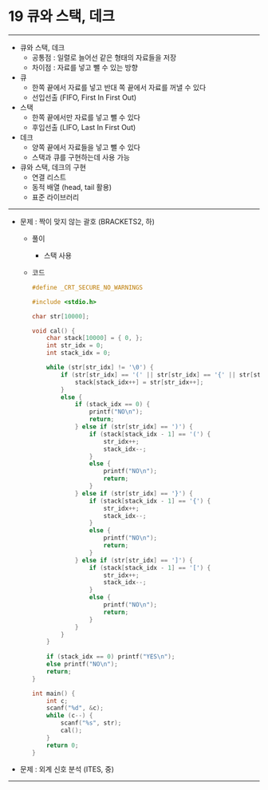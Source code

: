 # 19 큐와 스택, 데크

---

- 큐와 스택, 데크
    - 공통점 : 일렬로 늘어선 같은 형태의 자료들을 저장
    - 차이점 : 자료를 넣고 뺄 수 있는 방향
- 큐
    - 한쪽 끝에서 자료를 넣고 반대 쪽 끝에서 자료를 꺼낼 수 있다
    - 선입선출 (FIFO, First In First Out)
- 스택
    - 한쪽 끝에서만 자료를 넣고 뺄 수 있다
    - 후입선출 (LIFO, Last In First Out)
- 데크
    - 양쪽 끝에서 자료들을 넣고 뺄 수 있다
    - 스택과 큐를 구현하는데 사용 가능
- 큐와 스택, 데크의 구현
    - 연결 리스트
    - 동적 배열 (head, tail 활용)
    - 표준 라이브러리

---

- 문제 : 짝이 맞지 않는 괄호 (BRACKETS2, 하)
    - 풀이
        - 스택 사용
    - 코드
        
        ```c
        #define _CRT_SECURE_NO_WARNINGS
        
        #include <stdio.h>
        
        char str[10000];
        
        void cal() {
        	char stack[10000] = { 0, };
        	int str_idx = 0;
        	int stack_idx = 0;
        
        	while (str[str_idx] != '\0') {
        		if (str[str_idx] == '(' || str[str_idx] == '{' || str[str_idx] == '[') {
        			stack[stack_idx++] = str[str_idx++];
        		}
        		else {
        			if (stack_idx == 0) {
        				printf("NO\n");
        				return;
        			} else if (str[str_idx] == ')') {
        				if (stack[stack_idx - 1] == '(') {
        					str_idx++;
        					stack_idx--;
        				}
        				else {
        					printf("NO\n");
        					return;
        				}
        			} else if (str[str_idx] == '}') {
        				if (stack[stack_idx - 1] == '{') {
        					str_idx++;
        					stack_idx--;
        				}
        				else {
        					printf("NO\n");
        					return;
        				}
        			} else if (str[str_idx] == ']') {
        				if (stack[stack_idx - 1] == '[') {
        					str_idx++;
        					stack_idx--;
        				}
        				else {
        					printf("NO\n");
        					return;
        				}
        			}
        		}
        	}
        	
        	if (stack_idx == 0) printf("YES\n");
        	else printf("NO\n");
        	return;
        }
        
        int main() {
        	int c;
        	scanf("%d", &c);
        	while (c--) {
        		scanf("%s", str);
        		cal();
        	}
        	return 0;
        }
        ```
        
- 문제 : 외계 신호 분석 (ITES, 중)

---
